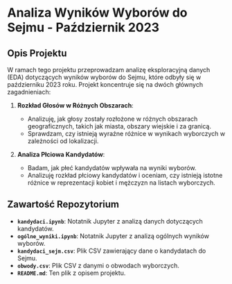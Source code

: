 # Analiza Wyników Wyborów do Sejmu - Październik 2023

## Opis Projektu

W ramach tego projektu przeprowadzam analizę eksploracyjną danych (EDA) dotyczących wyników wyborów do Sejmu, które odbyły się w październiku 2023 roku. Projekt koncentruje się na dwóch głównych zagadnieniach:

1. **Rozkład Głosów w Różnych Obszarach**:
   - Analizuję, jak głosy zostały rozłożone w różnych obszarach geograficznych, takich jak miasta, obszary wiejskie i za granicą.
   - Sprawdzam, czy istnieją wyraźne różnice w wynikach wyborczych w zależności od lokalizacji.

2. **Analiza Płciowa Kandydatów**:
   - Badam, jak płeć kandydatów wpływała na wyniki wyborów.
   - Analizuję rozkład płciowy kandydatów i oceniam, czy istnieją istotne różnice w reprezentacji kobiet i mężczyzn na listach wyborczych.

## Zawartość Repozytorium

- **`kandydaci.ipynb`**: Notatnik Jupyter z analizą danych dotyczących kandydatów.
- **`ogólne_wyniki.ipynb`**: Notatnik Jupyter z analizą ogólnych wyników wyborów.
- **`kandydaci_sejm.csv`**: Plik CSV zawierający dane o kandydatach do Sejmu.
- **`obwody.csv`**: Plik CSV z danymi o obwodach wyborczych.
- **`README.md`**: Ten plik z opisem projektu.
